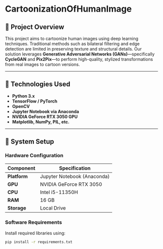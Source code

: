 # CartoonizationOfHumanImage

## 📌 Project Overview

This project aims to cartoonize human images using deep learning techniques. Traditional methods such as bilateral filtering and edge detection are limited in preserving texture and structural details. Our solution leverages **Generative Adversarial Networks (GANs)**—specifically **CycleGAN** and **Pix2Pix**—to perform high-quality, stylized transformations from real images to cartoon versions.

---

## 🚀 Technologies Used

- **Python 3.x**
- **TensorFlow / PyTorch**
- **OpenCV**
- **Jupyter Notebook via Anaconda**
- **NVIDIA GeForce RTX 3050 GPU**
- **Matplotlib, NumPy, PIL, etc.**

---

## 🔧 System Setup

### Hardware Configuration
| Component | Specification |
|----------|---------------|
| **Platform** | Jupyter Notebook (Anaconda) |
| **GPU** | NVIDIA GeForce RTX 3050 |
| **CPU** | Intel i5-11350H |
| **RAM** | 16 GB |
| **Storage** | Local Drive |

### Software Requirements
Install required libraries using:

```bash
pip install -r requirements.txt
